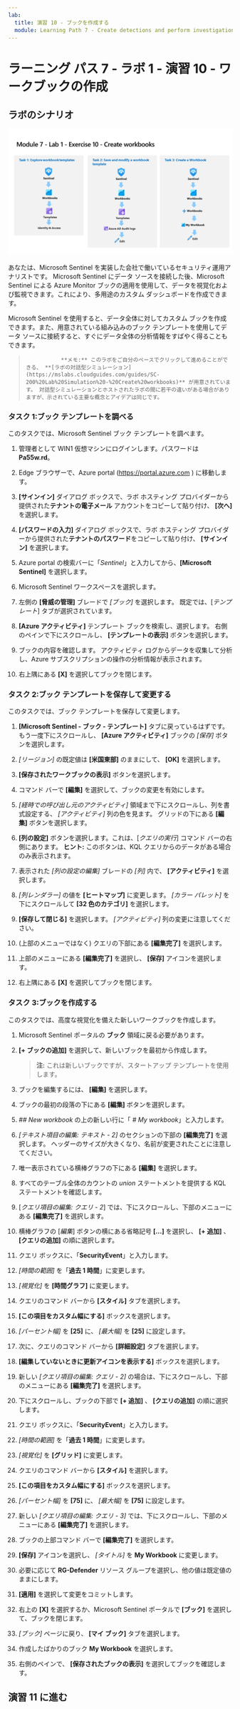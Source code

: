 ```yaml
---
lab:
  title: 演習 10 - ブックを作成する
  module: Learning Path 7 - Create detections and perform investigations using Microsoft Sentinel
---
```


# ラーニング パス 7 - ラボ 1 - 演習 10 - ワークブックの作成

## ラボのシナリオ

![ラボの概要。](../Media/SC-200-Lab_Diagrams_Mod7_L1_Ex10.png)

あなたは、Microsoft Sentinel を実装した会社で働いているセキュリティ運用アナリストです。 Microsoft Sentinel にデータ ソースを接続した後、Microsoft Sentinel による Azure Monitor ブックの適用を使用して、データを視覚化および監視できます。これにより、多用途のカスタム ダッシュボードを作成できます。 

Microsoft Sentinel を使用すると、データ全体に対してカスタム ブックを作成できます。また、用意されている組み込みのブック テンプレートを使用してデータ ソースに接続すると、すぐにデータ全体の分析情報をすばやく得ることもできます。

>                **メモ:** このラボをご自分のペースでクリックして進めることができる、 **[ラボの対話型シミュレーション](https://mslabs.cloudguides.com/guides/SC-200%20Lab%20Simulation%20-%20Create%20workbooks)** が用意されています。 対話型シミュレーションとホストされたラボの間に若干の違いがある場合がありますが、示されている主要な概念とアイデアは同じです。 


### タスク 1:ブック テンプレートを調べる

このタスクでは、Microsoft Sentinel ブック テンプレートを調べます。

1. 管理者として WIN1 仮想マシンにログインします。パスワードは**Pa55w.rd**。  

1. Edge ブラウザーで、Azure portal (https://portal.azure.com ) に移動します。

1. **[サインイン]** ダイアログ ボックスで、ラボ ホスティング プロバイダーから提供された**テナントの電子メール** アカウントをコピーして貼り付け、 **[次へ]** を選択します。

1. **[パスワードの入力]** ダイアログ ボックスで、ラボ ホスティング プロバイダーから提供された**テナントのパスワード**をコピーして貼り付け、 **[サインイン]** を選択します。

1. Azure portal の検索バーに「*Sentinel*」と入力してから、**[Microsoft Sentinel]** を選択します。

1. Microsoft Sentinel ワークスペースを選択します。

1. 左側の **[脅威の管理]** ブレードで *[ブック]* を選択します。 既定では、[*テンプレート*] タブが選択されています。

1. **[Azure アクティビティ]** テンプレート ブックを検索し、選択します。 右側のペインで下にスクロールし、 **[テンプレートの表示]** ボタンを選択します。

1. ブックの内容を確認します。 アクティビティ ログからデータを収集して分析し、Azure サブスクリプションの操作の分析情報が表示されます。

1. 右上隅にある **[X]** を選択してブックを閉じます。


### タスク 2:ブック テンプレートを保存して変更する

このタスクでは、ブック テンプレートを保存して変更します。

1. **[Microsoft Sentinel - ブック - テンプレート]** タブに戻っているはずです。もう一度下にスクロールし、 **[Azure アクティビティ]** ブックの *[保存]* ボタンを選択します。 

1. *[リージョン]* の既定値は **[米国東部]** のままにして、 **[OK]** を選択します。

1. **[保存されたワークブックの表示]** ボタンを選択します。

1. コマンド バーで **[編集]** を選択して、ブックの変更を有効にします。

1. *[経時での呼び出し元のアクティビティ]* 領域まで下にスクロールし、列を書式設定する、 *[アクティビティ]* 列の色を見ます。 グリッドの下にある **[編集]** ボタンを選択します。

1. **[列の設定]** ボタンを選択します。これは、[*クエリの実行*] コマンド バーの右側にあります。 **ヒント:** このボタンは、KQL クエリからのデータがある場合のみ表示されます。

1. 表示された *[列の設定の編集]* ブレードの *[列]* 内で、 **[アクティビティ]** を選択します。

1. *[列レンダラー]* の値を **[ヒートマップ]** に変更します。 *[カラー パレット]* を下にスクロールして **[32 色のカテゴリ]** を選択します。

1. **[保存して閉じる]** を選択します。 *[アクティビティ]* 列の変更に注意してください。

1. (上部のメニューではなく) クエリの下部にある **[編集完了]** を選択します。

1. 上部のメニューにある **[編集完了]** を選択し、 **[保存]** アイコンを選択します。 

1. 右上隅にある **[X]** を選択してブックを閉じます。


### タスク 3:ブックを作成する

このタスクでは、高度な視覚化を備えた新しいワークブックを作成します。

1. Microsoft Sentinel ポータルの **ブック** 領域に戻る必要があります。

1. **[+ ブックの追加]** を選択して、新しいブックを最初から作成します。 

    >**注:**  これは新しいブックですが、スタートアップ テンプレートを使用します。

1. ブックを編集するには、 **[編集]** を選択します。

1. ブックの最初の段落の下にある **[編集]** ボタンを選択します。

1. *## New workbook* の上の新しい行に「 *# My workbook*」と入力します。

1. *[テキスト項目の編集: テキスト - 2]* のセクションの下部の **[編集完了]** を選択します。 ヘッダーのサイズが大きくなり、名前が変更されたことに注意してください。

1. 唯一表示されている横棒グラフの下にある **[編集]** を選択します。

1. すべてのテーブル全体のカウントの *union* ステートメントを提供する KQL ステートメントを確認します。

1. [*クエリ項目の編集: クエリ - 2*] では、下にスクロールし、下部のメニューにある **[編集完了]** を選択します。

1. 横棒グラフの [*編集*] ボタンの横にある省略記号 **[...]** を選択し、 **[+ 追加]** 、 **[クエリの追加]** の順に選択します。

1. クエリ ボックスに、「**SecurityEvent**」と入力します。

1. *[時間の範囲]* を「**過去 1 時間**」に変更します。

1. *[視覚化]* を **[時間グラフ]** に変更します。

1. クエリのコマンド バーから **[スタイル]** タブを選択します。

1. **[この項目をカスタム幅にする]** ボックスを選択します。

1. *[パーセント幅]* を **[25]** に、 *[最大幅]* を **[25]** に設定します。

1. 次に、クエリのコマンド バーから **[詳細設定]** タブを選択します。

1. **[編集していないときに更新アイコンを表示する]** ボックスを選択します。 

1. 新しい *[クエリ項目の編集: クエリ - 2]* の場合は、下にスクロールし、下部のメニューにある **[編集完了]** を選択します。

1. 下にスクロールし、ブックの下部で **[+ 追加]** 、 **[クエリの追加]** の順に選択します。

1. クエリ ボックスに、「**SecurityEvent**」と入力します。

1. *[時間の範囲]* を「**過去 1 時間**」に変更します。

1. *[視覚化]* を **[グリッド]** に変更します。

1. クエリのコマンド バーから **[スタイル]** を選択します。

1. **[この項目をカスタム幅にする]** ボックスを選択します。

1. *[パーセント幅]* を **[75]** に、 *[最大幅]* を **[75]** に設定します。

1. 新しい *[クエリ項目の編集: クエリ - 3]* では、下にスクロールし、下部のメニューにある **[編集完了]** を選択します。

1. ブックの上部コマンド バーで **[編集完了]** を選択します。

1. **[保存]** アイコンを選択し、 *[タイトル]* を **My Workbook** に変更します。

1. 必要に応じて **RG-Defender** リソース グループを選択し、他の値は既定値のままにします。

1.  **[適用]** を選択して変更をコミットします。 

1. 右上の **[X]** を選択するか、Microsoft Sentinel ポータルで **[ブック]** を選択して、ブックを閉じます。

1. *[ブック]* ページに戻り、 **[マイ ブック]** タブを選択します。

1. 作成したばかりのブック **My Workbook** を選択します。

1. 右側のペインで、 **[保存されたブックの表示]** を選択してブックを確認します。

## 演習 11 に進む
